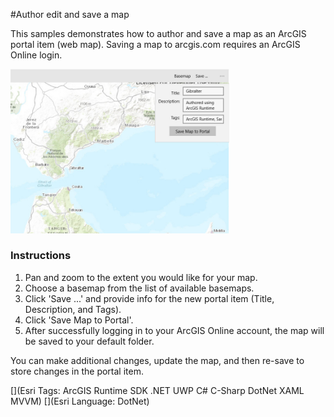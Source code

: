 #Author edit and save a map

This samples demonstrates how to author and save a map as an ArcGIS portal item (web map). Saving a map to arcgis.com requires an ArcGIS Online login.

<img src="AuthorEditSaveMap.jpg" width="350"/>

### Instructions

1) Pan and zoom to the extent you would like for your map. 
2) Choose a basemap from the list of available basemaps. 
3) Click 'Save ...' and provide info for the new portal item (Title, Description, and Tags). 
4) Click 'Save Map to Portal'. 
5) After successfully logging in to your ArcGIS Online account, the map will be saved to your default folder. 

You can make additional changes, update the map, and then re-save to store changes in the portal item.

[](Esri Tags: ArcGIS Runtime SDK .NET UWP C# C-Sharp DotNet XAML MVVM)
[](Esri Language: DotNet)
